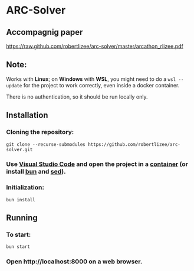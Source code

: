 # ARC-Solver
## Accompagnig paper
https://raw.github.com/robertlizee/arc-solver/master/arcathon_rlizee.pdf

## Note:
Works with **Linux**; on **Windows** with **WSL**, you might need to do a `wsl --update` for the project to work correctly, even inside a docker container.

There is no authentication, so it should be run locally only.

## Installation
### Cloning the repository:
`git clone --recurse-submodules https://github.com/robertlizee/arc-solver.git`
### Use [Visual Studio Code](https://code.visualstudio.com/) and open the project in a [container](https://code.visualstudio.com/docs/devcontainers/containers) (or install [bun](https://bun.sh/) and [sed](https://www.gnu.org/software/sed/manual/sed.html)).
### Initialization:
`bun install`

## Running
### To start:
`bun start`
### Open http://localhost:8000 on a web browser.
